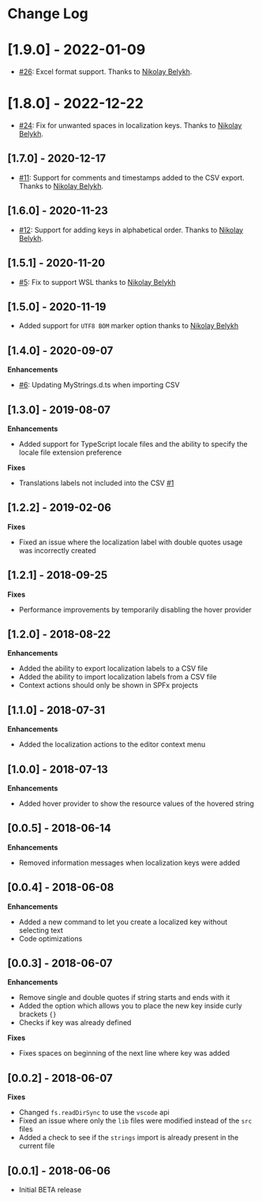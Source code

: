 # Change Log

# [1.9.0] - 2022-01-09

- [#26](https://github.com/estruyf/vscode-spfx-localization/issues/26): Excel format support. Thanks to [Nikolay Belykh](https://github.com/nbelyh).

# [1.8.0] - 2022-12-22

- [#24](https://github.com/estruyf/vscode-spfx-localization/issues/24): Fix for unwanted spaces in localization keys. Thanks to [Nikolay Belykh](https://github.com/nbelyh).

## [1.7.0] - 2020-12-17

- [#11](https://github.com/estruyf/vscode-spfx-localization/issues/11): Support for comments and timestamps added to the CSV export. Thanks to [Nikolay Belykh](https://github.com/nbelyh).

## [1.6.0] - 2020-11-23

- [#12](https://github.com/estruyf/vscode-spfx-localization/issues/12): Support for adding keys in alphabetical order. Thanks to [Nikolay Belykh](https://github.com/nbelyh).

## [1.5.1] - 2020-11-20

- [#5](https://github.com/estruyf/vscode-spfx-localization/issues/5): Fix to support WSL thanks to [Nikolay Belykh](https://github.com/nbelyh)

## [1.5.0] - 2020-11-19

- Added support for `UTF8 BOM` marker option thanks to [Nikolay Belykh](https://github.com/nbelyh)

## [1.4.0] - 2020-09-07

**Enhancements** 

- [#6](https://github.com/estruyf/vscode-spfx-localization/issues/6): Updating MyStrings.d.ts when importing CSV

## [1.3.0] - 2019-08-07

**Enhancements**

- Added support for TypeScript locale files and the ability to specify the locale file extension preference

**Fixes**

- Translations labels not included into the CSV [#1](https://github.com/estruyf/vscode-spfx-localization/issues/1)

## [1.2.2] - 2019-02-06

**Fixes**

- Fixed an issue where the localization label with double quotes usage was incorrectly created

## [1.2.1] - 2018-09-25

**Fixes**

- Performance improvements by temporarily disabling the hover provider

## [1.2.0] - 2018-08-22

**Enhancements**

- Added the ability to export localization labels to a CSV file
- Added the ability to import localization labels from a CSV file
- Context actions should only be shown in SPFx projects

## [1.1.0] - 2018-07-31

**Enhancements**

- Added the localization actions to the editor context menu

## [1.0.0] - 2018-07-13

**Enhancements**

- Added hover provider to show the resource values of the hovered string

## [0.0.5] - 2018-06-14

**Enhancements**

- Removed information messages when localization keys were added

## [0.0.4] - 2018-06-08

**Enhancements**

- Added a new command to let you create a localized key without selecting text
- Code optimizations

## [0.0.3] - 2018-06-07

**Enhancements**

- Remove single and double quotes if string starts and ends with it
- Added the option which allows you to place the new key inside curly brackets `{}`
- Checks if key was already defined

**Fixes**

- Fixes spaces on beginning of the next line where key was added

## [0.0.2] - 2018-06-07

**Fixes**

- Changed `fs.readDirSync` to use the `vscode` api
- Fixed an issue where only the `lib` files were modified instead of the `src` files
- Added a check to see if the `strings` import is already present in the current file

## [0.0.1] - 2018-06-06
- Initial BETA release